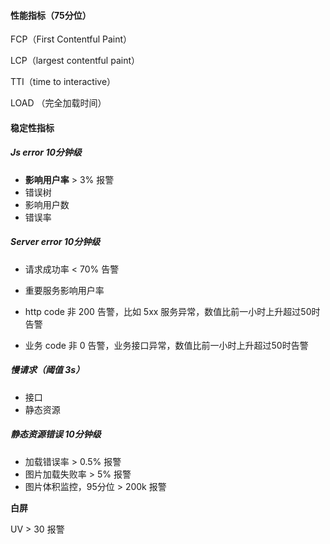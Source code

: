 #### 性能指标（75分位）

FCP（First Contentful Paint）

LCP（largest contentful paint）

TTI（time to interactive）

LOAD （完全加载时间）

#### 稳定性指标

##### Js error 10分钟级

- **影响用户率** > 3% 报警
- 错误树
- 影响用户数
- 错误率

##### Server error 10分钟级

- 请求成功率 < 70% 告警
- 重要服务影响用户率

- http code 非 200 告警，比如 5xx 服务异常，数值比前一小时上升超过50时告警
- 业务 code 非 0 告警，业务接口异常，数值比前一小时上升超过50时告警

##### 慢请求（阈值 3s）

- 接口
- 静态资源

##### 静态资源错误 10分钟级

- 加载错误率 > 0.5% 报警
- 图片加载失败率 > 5% 报警
- 图片体积监控，95分位 > 200k 报警

**白屏**

UV > 30 报警